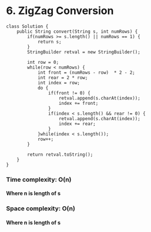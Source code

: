 # 6. ZigZag Conversion
```
class Solution {
    public String convert(String s, int numRows) {
        if(numRows >= s.length() || numRows == 1) {
    		return s;
    	}
    	StringBuilder retval = new StringBuilder();
    	
    	int row = 0;
    	while(row < numRows) {
    		int front = (numRows - row)  * 2 - 2;
        	int rear = 2 * row;
    		int index = row;
    		do {
    			if(front != 0) {
	    			retval.append(s.charAt(index));
	    			index += front;
    			}
    			if(index < s.length() && rear != 0) {
	    			retval.append(s.charAt(index));
	    			index += rear;
    			}
    		}while(index < s.length());
			row++;
    	}
    	
    	return retval.toString();
    }
}
```
### Time complexity: O(n)
#### Where n is length of s
### Space complexity: O(n)
#### Where n is length of s